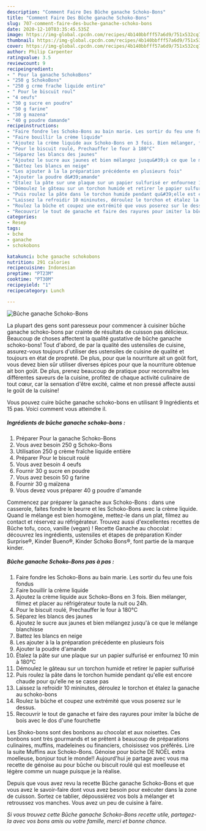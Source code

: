 ```yaml
---
description: "Comment Faire Des Bûche ganache Schoko-Bons"
title: "Comment Faire Des Bûche ganache Schoko-Bons"
slug: 707-comment-faire-des-buche-ganache-schoko-bons
date: 2020-12-10T03:35:45.535Z
image: https://img-global.cpcdn.com/recipes/4b140bbfff57a6d9/751x532cq70/buche-ganache-schoko-bons-photo-principale-de-la-recette.jpg
thumbnail: https://img-global.cpcdn.com/recipes/4b140bbfff57a6d9/751x532cq70/buche-ganache-schoko-bons-photo-principale-de-la-recette.jpg
cover: https://img-global.cpcdn.com/recipes/4b140bbfff57a6d9/751x532cq70/buche-ganache-schoko-bons-photo-principale-de-la-recette.jpg
author: Philip Carpenter
ratingvalue: 3.5
reviewcount: 9
recipeingredient:
- " Pour la ganache SchokoBons"
- "250 g SchokoBons"
- "250 g crme frache liquide entire"
- " Pour le biscuit roul"
- "4 oeufs"
- "30 g sucre en poudre"
- "50 g farine"
- "30 g mazena"
- "40 g poudre damande"
recipeinstructions:
- "Faire fondre les Schoko-Bons au bain marie. Les sortir du feu une fois fondus"
- "Faire bouillir la crème liquide"
- "Ajoutez la crème liquide aux Schoko-Bons en 3 fois. Bien mélanger, filmez et placer au réfrigérateur toute la nuit ou 24h."
- "Pour le biscuit roulé, Prechauffer le four à 180°C"
- "Séparez les blancs des jaunes"
- "Ajoutez le sucre aux jaunes et bien mélangez jusqu&#39;à ce que le mélange blanchisse"
- "Battez les blancs en neige"
- "Les ajouter à la la préparation précédente en plusieurs fois"
- "Ajouter la poudre d&#39;amande"
- "Étalez la pâte sur une plaque sur un papier sulfurisé er enfournez 10 min à 180°C"
- "Démoulez le gâteau sur un torchon humide et retirer le papier sulfurisé"
- "Puis roulez la pâte dans le torchon humide pendant qu&#39;elle est encore chaude pour qu&#39;elle ne se casse pas"
- "Laissez la refroidir 10 mininutes, déroulez le torchon et étalez la ganache au schoko-bons"
- "Roulez la bûche et coupez une extrémité que vous poserez sur le dessus."
- "Recouvrir le tout de ganache et faire des rayures pour imiter la bûche de bois avec le dos d&#39;une fourchette"
categories:
- Resep
tags:
- bche
- ganache
- schokobons

katakunci: bche ganache schokobons 
nutrition: 291 calories
recipecuisine: Indonesian
preptime: "PT23M"
cooktime: "PT30M"
recipeyield: "1"
recipecategory: Lunch

---
```



![Bûche ganache Schoko-Bons](https://img-global.cpcdn.com/recipes/4b140bbfff57a6d9/751x532cq70/buche-ganache-schoko-bons-photo-principale-de-la-recette.jpg)

La plupart des gens sont paresseux pour commencer à cuisiner bûche ganache schoko-bons par crainte de résultats de cuisson pas délicieux. Beaucoup de choses affectent la qualité gustative de bûche ganache schoko-bons! Tout d'abord, de par la qualité des ustensiles de cuisine, assurez-vous toujours d'utiliser des ustensiles de cuisine de qualité et toujours en état de propreté. De plus, pour que la nourriture ait un goût fort, vous devez bien sûr utiliser diverses épices pour que la nourriture obtenue ait bon goût. De plus, prenez beaucoup de pratique pour reconnaître les différentes saveurs de la cuisine, profitez de chaque activité culinaire de tout cœur, car la sensation d'être excité, calme et non pressé affecte aussi le goût de la cuisine!

<!--inarticleads1-->

Vous pouvez cuire bûche ganache schoko-bons en utilisant 9 Ingrédients et 15 pas. Voici comment vous atteindre il.

##### Ingrédients de bûche ganache schoko-bons :

1. Préparer  Pour la ganache Schoko-Bons
1. Vous avez besoin 250 g Schoko-Bons
1. Utilisation 250 g crème fraîche liquide entière
1. Préparer  Pour le biscuit roulé
1. Vous avez besoin 4 oeufs
1. Fournir 30 g sucre en poudre
1. Vous avez besoin 50 g farine
1. Fournir 30 g maïzena
1. Vous devez vous préparer 40 g poudre d&#39;amande


Commencez par préparer la ganache aux Schoko-Bons : dans une casserole, faites fondre le beurre et les Schoko-Bons avec la crème liquide. Quand le mélange est bien homogène, mettez-le dans un plat, filmez au contact et réservez au réfrigérateur. Trouvez aussi d&#39;excellentes recettes de Bûche tofu, coco, vanille (vegan) ! Recette Ganache au chocolat : découvrez les ingrédients, ustensiles et étapes de préparation Kinder Surprise®, Kinder Bueno®, Kinder Schoko Bons®, font partie de la marque kinder. 

<!--inarticleads2-->

##### Bûche ganache Schoko-Bons pas à pas :

1. Faire fondre les Schoko-Bons au bain marie. Les sortir du feu une fois fondus
1. Faire bouillir la crème liquide
1. Ajoutez la crème liquide aux Schoko-Bons en 3 fois. Bien mélanger, filmez et placer au réfrigérateur toute la nuit ou 24h.
1. Pour le biscuit roulé, Prechauffer le four à 180°C
1. Séparez les blancs des jaunes
1. Ajoutez le sucre aux jaunes et bien mélangez jusqu&#39;à ce que le mélange blanchisse
1. Battez les blancs en neige
1. Les ajouter à la la préparation précédente en plusieurs fois
1. Ajouter la poudre d&#39;amande
1. Étalez la pâte sur une plaque sur un papier sulfurisé er enfournez 10 min à 180°C
1. Démoulez le gâteau sur un torchon humide et retirer le papier sulfurisé
1. Puis roulez la pâte dans le torchon humide pendant qu&#39;elle est encore chaude pour qu&#39;elle ne se casse pas
1. Laissez la refroidir 10 mininutes, déroulez le torchon et étalez la ganache au schoko-bons
1. Roulez la bûche et coupez une extrémité que vous poserez sur le dessus.
1. Recouvrir le tout de ganache et faire des rayures pour imiter la bûche de bois avec le dos d&#39;une fourchette


Les Shoko-bons sont des bonbons au chocolat et aux noisettes. Ces bonbons sont très gourmands et se prêtent à beaucoup de préparations culinaires, muffins, madeleines ou financiers, choisissez vos préférés. Lire la suite Muffins aux Schoko-Bons. Génoise pour bûche DE NOËL extra moelleuse, bonjour tout le monde!! Aujourd&#39;hui je partage avec vous ma recette de génoise au pour bûche ou biscuit roulé qui est moelleuse et légère comme un nuage puisque je la réalise. 

<!--inarticleads1-->

<p>
Depuis que vous avez revu la recette Bûche ganache Schoko-Bons et que vous avez le savoir-faire dont vous avez besoin pour exécuter dans la zone de cuisson. Sortez ce tablier, dépoussiérez vos bols à mélanger et retroussez vos manches. Vous avez un peu de cuisine à faire.
</p>

<p>
<i>Si vous trouvez cette Bûche ganache Schoko-Bons recette utile, partagez-la avec vos bons amis ou votre famille, merci et bonne chance.</i>
</p>
